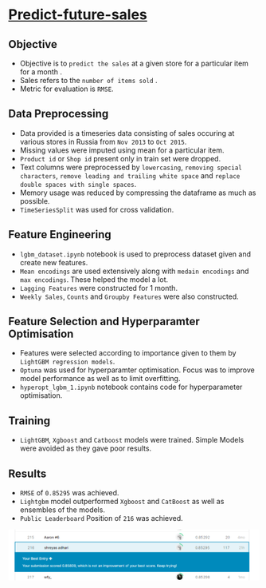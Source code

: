 # [Predict-future-sales](https://www.kaggle.com/competitions/competitive-data-science-predict-future-sales)

## Objective 
- Objective is to `predict the sales` at a given store for a particular item for a month .
- Sales refers to the `number of items sold` .
- Metric for evaluation is `RMSE`.

## Data Preprocessing
- Data provided is a timeseries data consisting of sales occuring at various stores in Russia from `Nov 2013` to `Oct 2015`.
- Missing values were imputed using mean for a particular item.
- `Product id` or `Shop id` present only in train set were dropped.
- Text columns were preprocessed by `lowercasing`, `removing special characters`, `remove leading and trailing white space` and `replace double spaces with single spaces`.
- Memory usage was reduced by compressing the dataframe as much as possible.
- `TimeSeriesSplit` was used for cross validation.

## Feature Engineering
- `lgbm_dataset.ipynb` notebook is used to preprocess dataset given and create new features.
- `Mean encodings` are used extensively along with `medain encodings` and `max encodings`. These helped the model a lot.
- `Lagging Features` were constructed for 1 month.
- `Weekly Sales`, `Counts` and `Groupby Features` were also constructed.

## Feature Selection and Hyperparamter Optimisation
- Features were selected according to importance given to them by `LightGBM regression models`.
- `Optuna` was used for hyperparamter optimisation. Focus was to improve model performance as well as to limit overfitting.
- `hyperopt_lgbm_1.ipynb` notebook contains code for hyperparameter optimisation.

## Training
- `LightGBM`, `Xgboost` and `Catboost` models were trained. Simple Models were avoided as they gave poor results.

## Results
- `RMSE` of `0.85295` was achieved.
- `Lightgbm` model outperformed `Xgboost` and `CatBoost` as well as ensembles of the models.
-  `Public Leaderboard` Position of `216` was achieved.

![alt text](lb1.PNG)



